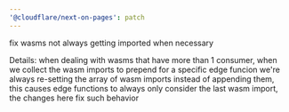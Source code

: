 ```yaml
---
'@cloudflare/next-on-pages': patch
---
```


fix wasms not always getting imported when necessary

Details:
when dealing with wasms that have more than 1 consumer, when we collect
the wasm imports to prepend for a specific edge funcion we're always
re-setting the array of wasm imports instead of appending them, this
causes edge functions to always only consider the last wasm
import, the changes here fix such behavior
